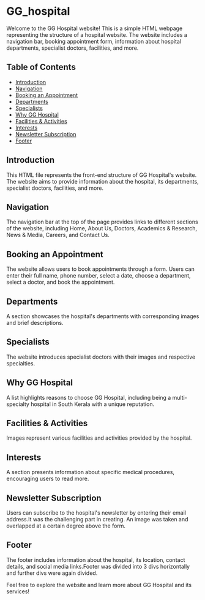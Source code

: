 # GG_hospital

Welcome to the GG Hospital website! This is a simple HTML webpage representing the structure of a hospital website. The website includes a navigation bar, booking appointment form, information about hospital departments, specialist doctors, facilities, and more.

## Table of Contents
- [Introduction](#introduction)
- [Navigation](#navigation)
- [Booking an Appointment](#booking-an-appointment)
- [Departments](#departments)
- [Specialists](#specialists)
- [Why GG Hospital](#why-gg-hospital)
- [Facilities & Activities](#facilities--activities)
- [Interests](#interests)
- [Newsletter Subscription](#newsletter-subscription)
- [Footer](#footer)

## Introduction
This HTML file represents the front-end structure of GG Hospital's website. The website aims to provide information about the hospital, its departments, specialist doctors, facilities, and more.

## Navigation
The navigation bar at the top of the page provides links to different sections of the website, including Home, About Us, Doctors, Academics & Research, News & Media, Careers, and Contact Us.

## Booking an Appointment
The website allows users to book appointments through a form. Users can enter their full name, phone number, select a date, choose a department, select a doctor, and book the appointment.

## Departments
A section showcases the hospital's departments with corresponding images and brief descriptions.

## Specialists
The website introduces specialist doctors with their images and respective specialties.

## Why GG Hospital
A list highlights reasons to choose GG Hospital, including being a multi-specialty hospital in South Kerala with a unique reputation.

## Facilities & Activities
Images represent various facilities and activities provided by the hospital.

## Interests
A section presents information about specific medical procedures, encouraging users to read more.

## Newsletter Subscription
Users can subscribe to the hospital's newsletter by entering their email address.It was the challenging part in creating. An image was taken and overlapped at a certain degree above the form.

## Footer
The footer includes information about the hospital, its location, contact details, and social media links.Footer was divided into 3 divs horizontally and further divs were again divided.

Feel free to explore the website and learn more about GG Hospital and its services!
